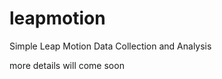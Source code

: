 leapmotion
==========

Simple Leap Motion Data Collection and Analysis

more details will come soon
